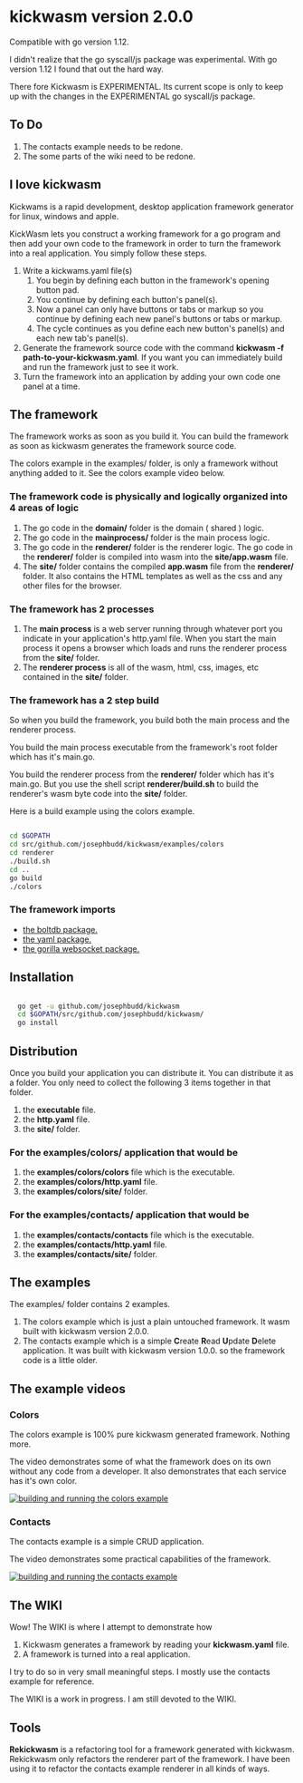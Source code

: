 # kickwasm version 2.0.0

Compatible with go version 1.12.

I didn't realize that the go syscall/js package was experimental. With go version 1.12 I found that out the hard way.

There fore Kickwasm is EXPERIMENTAL. Its current scope is only to keep up with the changes in the EXPERIMENTAL go syscall/js package.

## To Do

1. The contacts example needs to be redone.
1. The some parts of the wiki need to be redone.


## I love kickwasm

Kickwams is a rapid development, desktop application framework generator for linux, windows and apple.

KickWasm lets you construct a working framework for a go program and then add your own code to the framework in order to turn the framework into a real application. You simply follow these steps.

1. Write a kickwams.yaml file(s)
    1. You begin by defining each button in the framework's opening button pad.
    1. You continue by defining each button's panel(s).
    1. Now a panel can only have buttons or tabs or markup so you continue by defining each new panel's buttons or tabs or markup.
    1. The cycle continues as you define each new button's panel(s) and each new tab's panel(s).
1. Generate the framework source code with the command **kickwasm -f path-to-your-kickwasm.yaml**. If you want you can immediately build and run the framework just to see it work.
1. Turn the framework into an application by adding your own code one panel at a time.

## The framework

The framework works as soon as you build it. You can build the framework as soon as kickwasm generates the framework source code.

The colors example in the examples/ folder, is only a framework without anything added to it. See the colors example video below.

### The framework code is physically and logically organized into 4 areas of logic

1. The go code in the **domain/** folder is the domain ( shared ) logic.
1. The go code in the **mainprocess/** folder is the main process logic.
1. The go code in the **renderer/** folder is the renderer logic. The go code in the **renderer/** folder is compiled into wasm into the **site/app.wasm** file.
1. The **site/** folder contains the compiled **app.wasm** file from the **renderer/** folder. It also contains the HTML templates as well as the css and any other files for the browser.

### The framework has 2 processes

1. The **main process** is a web server running through whatever port you indicate in your application's http.yaml file. When you start the main process it opens a browser which loads and runs the renderer process from the **site/** folder.
1. The **renderer process** is all of the wasm, html, css, images, etc contained in the **site/** folder.

### The framework has a 2 step build

So when you build the framework, you build both the main process and the renderer process.

You build the main process executable from the framework's root folder which has it's main.go.

You build the renderer process from the **renderer/** folder which has it's main.go. But you use the shell script **renderer/build.sh** to build the renderer's wasm byte code into the **site/** folder.

Here is a build example using the colors example.

``` bash

cd $GOPATH
cd src/github.com/josephbudd/kickwasm/examples/colors
cd renderer
./build.sh
cd ..
go build
./colors

```

### The framework imports

* [the boltdb package.](https://github.com/boltdb/bolt)
* [the yaml package.](https://gopkg.in/yaml.v2)
* [the gorilla websocket package.](https://github.com/gorilla/websocket)

## Installation

``` bash

  go get -u github.com/josephbudd/kickwasm
  cd $GOPATH/src/github.com/josephbudd/kickwasm/
  go install

```

## Distribution

Once you build your application you can distribute it. You can distribute it as a folder. You only need to collect the following 3 items together in that folder.

1. the **executable** file.
1. the **http.yaml** file.
1. the **site/** folder.

### For the examples/colors/ application that would be

1. the **examples/colors/colors** file which is the executable.
1. the **examples/colors/http.yaml** file.
1. the **examples/colors/site/** folder.

### For the examples/contacts/ application that would be

1. the **examples/contacts/contacts** file which is the executable.
1. the **examples/contacts/http.yaml** file.
1. the **examples/contacts/site/** folder.

## The examples

The examples/ folder contains 2 examples.

1. The colors example which is just a plain untouched framework. It wasm built with kickwasm version 2.0.0.
1. The contacts example which is a simple **C**reate **R**ead **U**pdate **D**elete application. It was built with kickwasm version 1.0.0. so the framework code is a little older.

## The example videos

### Colors

The colors example is 100% pure kickwasm generated framework. Nothing more.

The video demonstrates some of what the framework does on its own without any code from a developer. It also demonstrates that each service has it's own color.

[![building and running the colors example](https://i.vimeocdn.com/video/744492343_640.webp)](https://vimeo.com/305091395)

### Contacts

The contacts example is a simple CRUD application.

The video demonstrates some practical capabilities of the framework.

[![building and running the contacts example](https://i.vimeocdn.com/video/744492275_640.webp)](https://vimeo.com/305091300)

## The WIKI

Wow! The WIKI is where I attempt to demonstrate how

1. Kickwasm generates a framework by reading your **kickwasm.yaml** file.
1. A framework is turned into a real application.

I try to do so in very small meaningful steps. I mostly use the contacts example for reference.

The WIKI is a work in progress. I am still devoted to the WIKI.

## Tools

**Rekickwasm** is a refactoring tool for a framework generated with kickwasm. Rekickwasm only refactors the renderer part of the framework. I have been using it to refactor the contacts example renderer in all kinds of ways.
